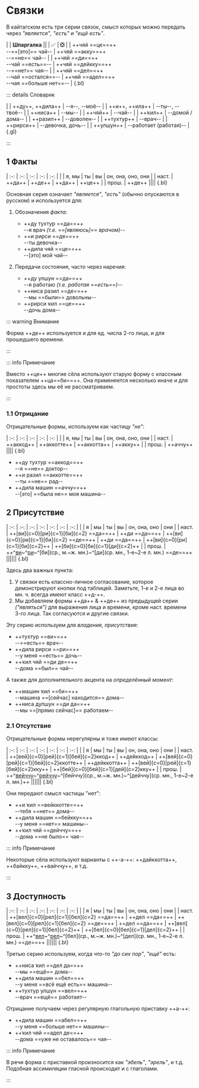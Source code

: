 # Связки

В кайтагском есть три серии связок, смысл которых можно передать через *"является"*, *"есть"* и *"ещё есть"*.

|
| **Шпаргалка** ||
| ✅ | ❎ |
| ++чяй ==це==++ <br> --==[это]== чай-- | ++чяй ==акку==++ <br> --==не== чай-- |
| ++чяй ==ди==++ <br> --чай ==есть==-- | ++чяй ==дейкку==++ <br> --==нет== чая-- |
| ++чяй ==дел==++ <br> --чай ==остался==-- | ++чяй ==адел==++ <br> --чая ==больше нет==-- |
{.bl}

::: details Словарик

|
| ++ду++, ++дила++ | --я--, --моё-- |
| ++и++, ++ила++ | --ты--, --твоё-- |
| ++ниса++ | --мы-- |
| ++чяй++ | --чай-- |
| ++ҡил++ | --домой / дома-- |
| ++разил++ | --доволен-- |
| ++тухтур++ | --врач-- |
| ++рирси++ | --девочка, дочь-- |
| ++улшун++ | --работает (работая)-- |
{.gl}

:::

## 1 Факты

| :-: | :-: | :-: | :-: | :-: |
| | я, мы | ты | вы | он, она, оно, они |
| наст. | ++да++ | ++де++ | ++да++ | ++це++ |
| прош. | ++де++ ||||
{.bl}

Основная серия означает *"является"*, *"есть"* (обычно опускаются в русском) и используется для:

1. Обозначения *факта*:

   - ++ду тухтур ==да==++  
     --я врач *(т.е. ==[являюсь]== врачом)*--
   - ++и рирси ==де==++  
     --ты девочка--
   - ++дила чяй ==це==++  
     --[это] мой чай--

2. Передачи *состояния*, часто через наречия:

   - ++ду улшун ==да==++  
     --я работаю *(т.е. работая ==есть==)*--
   - ++ниса разил ==де==++  
     --мы ==были== довольны--
   - ++рирси ҡил ==це==++  
     --дочь дома--

::: warning Внимание

Форма ++де++ используется и для ед. числа 2-го лица, и для прошедшего времени.

:::

::: info Примечание

Вместо ++це++ многие сёла используют старую форму с классным показателем ++ца==би==++. Она применяется несколько иначе и для простоты здесь мы её не рассматриваем.

:::

### 1.1 Отрицание

Отрицательные формы, используем как частицу *"не"*:

| :-: | :-: | :-: | :-: | :-: |
| | я, мы | ты | вы | он, она, оно, они |
| наст. | ++аккод++ | ++аккотте++ | ++аккотта++ | ++акку++ |
| прош. | ++аччу++ ||||
{.bl}

- ++ду тухтур ==аккод==++  
  --я ==не== доктор--
- ++и разил ==аккотте==++  
  --ты ==не== рад--
- ++дила машин ==аччу==++  
  --[это] ==была не== моя машина--

## 2 Присутствие

<Context :options="['муж.', 'жен.', 'сред.']">

| :-: | :-: | :-: | :-: | :-: | :-: | :-: |
| | я | мы | ты | вы | он, она, оно | они |
| наст. | ++[ви]{c=0}[ри]{c=1}[би]{c=2} ==да==++ | ++ди ==да==++ | ++[ви]{c=0}[ри]{c=1}[би]{c=2} ==де==++ | ++ди ==да==++ | ++[ви]{c=0}[ри]{c=1}[би]{c=2}++ | ++[би]{c=0}[би]{c=1}[ди]{c=2}++ |
| прош. |  ++^[ви](м.)~^[ри](ж.)~^[би](ср., м.~ж. мн.)~^[ди](ср. мн., 1-е~2-е л. мн.) ==де==++ ||||||
{.bl}

</Context>

Здесь два важных пункта:

1. У связки есть классно-личное согласование, которое демонстрируют кнопки под таблицей. Заметьте, 1-е и 2-е лица во мн. ч. всегда имеют класс ++д-++.
2. Мы добавляем формы ++да++ & ++де++ из предыдущей серии *("являться")* для выражения лица и времени, кроме наст. времени 3-го лица. Так согласуются и другие связки.

Эту серию используем для *владения*, *присутствия*:

- ++тухтур ==ви==++  
  --==есть== врач--
- ++дила рирси ==ри==++  
  --у меня ==есть== дочь--
- ++ҡил чяй ==ди де==++  
  --дома ==был== чай--

А также для дополнительного акцента на *определённый момент*:

- ++машин ҡил ==би==++  
  --машина ==[сейчас] находится== дома--
- ++ниса дулшун ==ди да==++  
  --мы ==[прямо сейчас]== работаем--

### 2.1 Отсутствие

Отрицательные формы нерегулярны и тоже имеют классы:

<Context :options="['муж.', 'жен.', 'сред.']">

| :-: | :-: | :-: | :-: | :-: | :-: | :-: |
| | я | мы | ты | вы | он, она, оно | они |
| наст. | ++[вей]{c=0}[рей]{c=1}[бей]{c=2}ккод++ | ++дейккод++ | ++[вей]{c=0}[рей]{c=1}[бей]{c=2}ккотте++ | ++дейккотта++ | ++[вей]{c=0}[рей]{c=1}[бей]{c=2}кку++ | ++[бей]{c=0}[бей]{c=1}[дей]{c=2}кку++ |
| прош. |  ++^[вейччу](м.)~^[рейччу](ж.)~^[бейччу](ср., м.~ж. мн.)~^[дейччу](ср. мн., 1-е~2-е л. мн.)++ ||||||
{.bl}

</Context>

Они передают смысл частицы "нет":

- ++и ҡил ==вейккотте==++  
  --тебя ==нет== дома--
- ++дила машин ==бейкку==++  
  --у меня ==нет== машины--
- ++ҡил чяй ==дейччу==++  
  --дома ==не было== чая--

::: info Примечание

Некоторые сёла используют варианты с ++-а-++: ++дайккотта++, ++байкку++, ++вайччу++, и т.д.

:::

## 3 Доступность

<Context :options="['муж.', 'жен.', 'сред.']">

| :-: | :-: | :-: | :-: | :-: | :-: | :-: |
| | я | мы | ты | вы | он, она, оно | они |
| наст. | ++[вел]{c=0}[рел]{c=1}[бел]{c=2} ==да==++ | ++дел ==да==++ | ++[вел]{c=0}[рел]{c=1}[бел]{c=2} ==де==++  | ++дел ==да==++ | ++[вел]{c=0}[рел]{c=1}[бел]{c=2}++ | ++[бел]{c=0}[бел]{c=1}[дел]{c=2}++ |
| прош. |  ++^[вел](м.)~^[рел](ж.)~^[бел](ср., м.~ж. мн.)~^[дел](ср. мн., 1-е~2-е л. мн.) ==де==++ ||||||
{.bl}

</Context>

Третью серию используем, когда что-то *"до сих пор"*, *"ещё"* есть:

- ++ниса ҡил ==дел да==++  
  --мы ==ещё== дома--
- ++дила машин ==бел==++  
  --у меня ==всё ещё есть== машина--
- ++тухтур улшун ==вел==++  
  --врач ==ещё== работает--

Отрицание получаем через регулярную глагольную приставку ++а-++:

- ++дила машин ==абел==++  
  --у меня ==больше нет== машины--
- ++ҡил чяй ==адел де==++  
  --дома ==уже не оставалось== чая--

::: info Примечание

В речи форма с приставкой произносится как *"эбель"*, *"эрель"*, и т.д. Подобная ассимиляции гласной происходит и с глаголами.

:::
